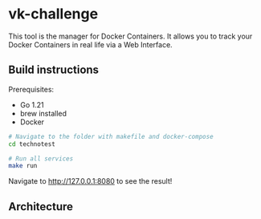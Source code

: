 # vk-challenge
This tool is the manager for Docker Containers. It allows you to track your Docker Containers in real life via a Web Interface.

## Build instructions

Prerequisites:
- Go 1.21
- brew installed
- Docker

```bash
# Navigate to the folder with makefile and docker-compose
cd technotest

# Run all services
make run
```

Navigate to http://127.0.0.1:8080 to see the result!

## Architecture



